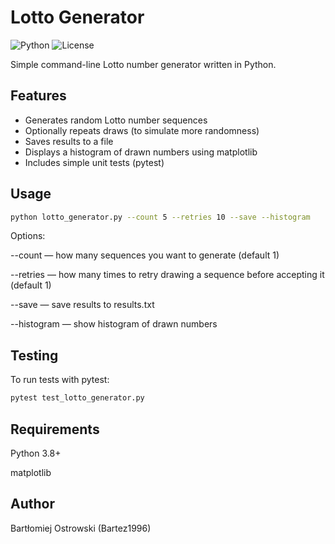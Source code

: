 # Lotto Generator
![Python](https://img.shields.io/badge/Python-3.8%2B-blue)
![License](https://img.shields.io/badge/License-MIT-green)

Simple command-line Lotto number generator written in Python.

## Features

- Generates random Lotto number sequences
- Optionally repeats draws (to simulate more randomness)
- Saves results to a file
- Displays a histogram of drawn numbers using matplotlib
- Includes simple unit tests (pytest)

## Usage

```bash
python lotto_generator.py --count 5 --retries 10 --save --histogram
```

Options:

--count — how many sequences you want to generate (default 1)

--retries — how many times to retry drawing a sequence before accepting it (default 1)

--save — save results to results.txt

--histogram — show histogram of drawn numbers

## Testing

To run tests with pytest:

```bash
pytest test_lotto_generator.py
```

## Requirements

Python 3.8+

matplotlib

## Author

Bartłomiej Ostrowski (Bartez1996)

